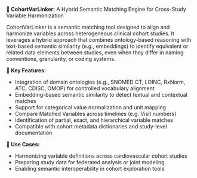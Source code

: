 **🧬 **CohortVarLinker**:** A Hybrid Semantic Matching Engine for Cross-Study Variable Harmonization


CohortVarLinker is a semantic matching tool designed to align and harmonize variables across heterogeneous clinical cohort studies. It leverages a hybrid approach that combines ontology-based reasoning with text-based semantic similarity (e.g., embeddings) to identify equivalent or related data elements between studies, even when they differ in naming conventions, granularity, or coding systems.

**🔧 Key Features:**

- Integration of domain ontologies (e.g., SNOMED CT, LOINC, RxNorm, ATC, CDISC, OMOP) for controlled vocabulary alignment
- Embedding-based semantic similarity to detect textual and contextual matches
- Support for categorical value normalization and unit mapping
- Compare Matched Variables across timelines (e.g. Visit numbers)
- Identification of partial, exact, and hierarchical variable matches
- Compatible with cohort metadata dictionaries and study-level documentation


**📌 Use Cases:**
- Harmonizing variable definitions across cardiovascular cohort studies
- Preparing study data for federated analysis or joint modeling
- Enabling semantic interoperability in cohort exploration tools
